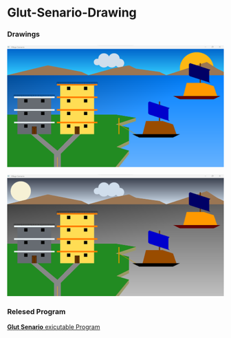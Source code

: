 # Glut-Senario-Drawing

### Drawings 

![Alt Text](./git_components/Day.png)

![Alt Text](./git_components/Night.png)

### Relesed Program
[**Glut Senario** exicutable Program](./Glut-Senario.exe)
